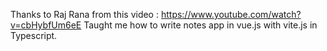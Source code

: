 Thanks to Raj Rana from this video : https://www.youtube.com/watch?v=cbHybfUm6eE
Taught me how to write notes app in vue.js with vite.js in Typescript.